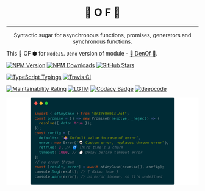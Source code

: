 <center><h1>🍬 O&nbsp;F 🍬</h1></center>

---

<center>Syntactic sugar for asynchronous functions, promises, generators and synchronous functions.</center>

This 🍬 OF ⬢ for `NodeJS`. `Deno` version of module - [🍬 DenOf 🦕](https://github.com/r37r0m0d3l/denof).

[![NPM Version][npm-version-img]][npm-version-url]
[![NPM Downloads][npm-downloads-img]][npm-downloads-url]
[![GitHub Stars][gh-stars-img]][gh-stars-url]

[![TypeScript Typings][ts-img]][ts-url]
[![Travis CI][travis-img]][travis-url]

[![Maintainability Rating][sonarcloud-img]][sonarcloud-url]
[![LGTM][lgtm-img]][lgtm-url]
[![Codacy Badge][codacy-img]][codacy-url]
[![deepcode][deepcode-img]][deepcode-url]

![OF](example.webp?raw=true "OF")

<!-- Badges -->

[codacy-img]: https://api.codacy.com/project/badge/Grade/eae5f883a3cf46178ffc8c949ed8278c
[codacy-url]: https://www.codacy.com/manual/r37r0m0d3l/of?utm_source=github.com&amp;utm_medium=referral&amp;utm_content=r37r0m0d3l/of&amp;utm_campaign=Badge_Grade
[deepcode-img]: https://www.deepcode.ai/api/gh/badge?key=eyJhbGciOiJIUzI1NiIsInR5cCI6IkpXVCJ9.eyJwbGF0Zm9ybTEiOiJnaCIsIm93bmVyMSI6InIzN3IwbTBkM2wiLCJyZXBvMSI6Im9mIiwiaW5jbHVkZUxpbnQiOmZhbHNlLCJhdXRob3JJZCI6MjA1OTEsImlhdCI6MTU5Nzk2MDM2Mn0.Y-pFHmSDSZr2EGB8oVy4Wumqj3ToaCTFmubYVCr1XVM
[deepcode-url]: https://www.deepcode.ai/app/gh/r37r0m0d3l/of/_/dashboard?utm_content=gh%2Fr37r0m0d3l%2Fof
[gh-stars-img]: https://badgen.net/github/stars/r37r0m0d3l/of?&icon=github&label=stars&color=FFCC33
[gh-stars-url]: https://github.com/r37r0m0d3l/of
[lgtm-img]: https://badgen.net/lgtm/grade/g/r37r0m0d3l/of?&icon=lgtm&label=lgtm:js/ts&color=00C853
[lgtm-url]: https://lgtm.com/projects/g/r37r0m0d3l/of/
[npm-downloads-img]: https://badgen.net/npm/dt/@r37r0m0d3l/of?&icon=terminal&label=downloads&color=009688
[npm-downloads-url]: https://npmjs.com/package/@r37r0m0d3l/of
[npm-version-img]: https://badgen.net/npm/v/@r37r0m0d3l/of?&icon=npm&label=npm&color=DD3636
[npm-version-url]: https://npmjs.com/package/@r37r0m0d3l/of
[sonarcloud-img]: https://sonarcloud.io/api/project_badges/measure?project=r37r0m0d3l_of&metric=sqale_rating
[sonarcloud-url]: https://sonarcloud.io/dashboard?id=r37r0m0d3l_of
[travis-img]: https://badgen.net/travis/r37r0m0d3l/of?&icon=travis&label=build
[travis-url]: https://travis-ci.org/github/r37r0m0d3l/of
[ts-img]: https://badgen.net/npm/types/@r37r0m0d3l/of?&icon=typescript&label=types&color=1E90FF
[ts-url]: https://github.com/r37r0m0d3l/of/blob/master/dist/of.d.ts
